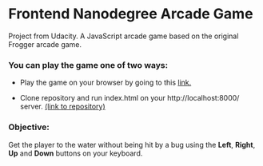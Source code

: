 Frontend Nanodegree Arcade Game
===============================

Project from Udacity. A JavaScript arcade game based on the original Frogger arcade game.

### You can play the game one of two ways:

* Play the game on your browser by going to this
 [link.](https://eqdeveloper.github.io/arcade-game/.)

* Clone repository and run index.html on your http://localhost:8000/ server. [(link to repository)](https://github.com/eqDeveloper/arcade-game)


### Objective:

Get the player to the water without being hit by a bug using the **Left**, **Right**, **Up** and **Down** buttons on your keyboard.
